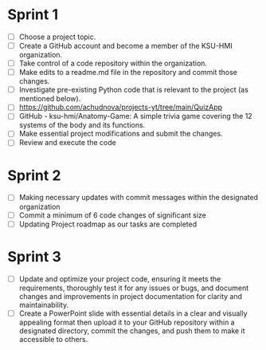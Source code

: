 # Sprint 1
- [ ] Choose a project topic.
- [ ] Create a GitHub account and become a member of the KSU-HMI organization.
- [ ] Take control of a code repository within the organization.
- [ ] Make edits to a readme.md file in the repository and commit those changes.
- [ ] Investigate pre-existing Python code that is relevant to the project (as mentioned below).
- [ ] https://github.com/achudnova/projects-yt/tree/main/QuizApp
- [ ] GitHub - ksu-hmi/Anatomy-Game: A simple trivia game covering the 12 systems of the body and its functions.
- [ ] Make essential project modifications and submit the changes.
- [ ] Review and execute the code

# Sprint 2
- [ ] Making necessary updates with commit messages within the designated organization
- [ ] Commit a minimum of 6 code changes of significant size
- [ ] Updating Project roadmap as our tasks are completed

# Sprint 3
- [ ] Update and optimize your project code, ensuring it meets the requirements, thoroughly test it for any issues or bugs, and document changes and improvements in project documentation for clarity and maintainability.
- [ ] Create a PowerPoint slide with essential details in a clear and visually appealing format then upload it to your GitHub repository within a designated directory, commit the changes, and push them to make it accessible to others.
